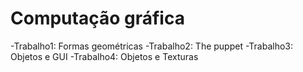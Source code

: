 # Computação gráfica

-Trabalho1: Formas geométricas
-Trabalho2: The puppet
-Trabalho3: Objetos e GUI
-Trabalho4: Objetos e Texturas
